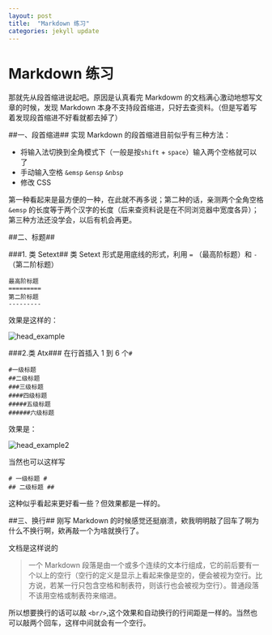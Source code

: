 ```yaml
---
layout: post
title:  "Markdown 练习"
categories: jekyll update
---
```


Markdown 练习
============
            
那就先从段首缩进说起吧。原因是认真看完 Markdowm 的文档满心激动地想写文章的时候，发现 Markdown 本身不支持段首缩进，只好去查资料。（但是写着写着发现段首缩进不好看就都去掉了）

##一、段首缩进##
实现 Markdown 的段首缩进目前似乎有三种方法：

 
*	将输入法切换到全角模式下（一般是按`shift` + `space`）输入两个空格就可以了
*	手动输入空格 `&emsp` `&ensp` `&nbsp`
*	修改 CSS

第一种看起来是最方便的一种，在此就不再多说；第二种的话，亲测两个全角空格 `&emsp` 的长度等于两个汉字的长度（后来查资料说是在不同浏览器中宽度各异）；第三种方法还没学会，以后有机会再更。

##二、标题##

###1. 类 Setext##
类 Setext 形式是用底线的形式，利用 `=` （最高阶标题）和 `-`（第二阶标题）
	
	最高阶标题
	=========
	第二阶标题
	---------
效果是这样的：

![head_example](https://raw.githubusercontent.com/chriszhuge/chriszhuge.github.io/master/pictures/head_example.png)

###2.类 Atx###
在行首插入 1 到 6 个`#`
	
	#一级标题
	##二级标题
	###三级标题
	####四级标题
	#####五级标题
	######六级标题

效果是：

![head_example2](https://github.com/chriszhuge/chriszhuge.github.io/blob/master/pictures/head_example2.png?raw=true)

当然也可以这样写
	
	# 一级标题 #
	## 二级标题 ##

这种似乎看起来更好看一些？但效果都是一样的。

##三、换行##
刚写 Markdown 的时候感觉还挺崩溃，欸我明明敲了回车了啊为什么不换行啊，欸再敲一个为啥就换行了。
  
文档是这样说的
>一个 Markdown 段落是由一个或多个连续的文本行组成，它的前后要有一个以上的空行（空行的定义是显示上看起来像是空的，便会被视为空行。比方说，若某一行只包含空格和制表符，则该行也会被视为空行）。普通段落不该用空格或制表符来缩进。

所以想要换行的话可以敲 `<br/>`,这个效果和自动换行的行间距是一样的。当然也可以敲两个回车，这样中间就会有一个空行。
